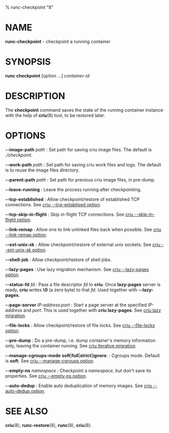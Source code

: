 % runc-checkpoint "8"

# NAME
**runc-checkpoint** - checkpoint a running container

# SYNOPSIS
**runc checkpoint** [_option_ ...] _container-id_

# DESCRIPTION
The **checkpoint** command saves the state of the running container instance
with the help of **criu**(8) tool, to be restored later.

# OPTIONS
**--image-path** _path_
: Set path for saving criu image files. The default is *./checkpoint*.

**--work-path** _path_
: Set path for saving criu work files and logs. The default is to reuse the
image files directory.

**--parent-path** _path_
: Set path for previous criu image files, in pre-dump.

**--leave-running**
: Leave the process running after checkpointing.

**--tcp-established**
: Allow checkpoint/restore of established TCP connections. See
[criu --tcp-establised option](https://criu.org/CLI/opt/--tcp-established).

**--tcp-skip-in-flight**
: Skip in-flight TCP connections. See
[criu --skip-in-flight option](https://criu.org/CLI/opt/--skip-in-flight).

**--link-remap**
: Allow one to link unlinked files back when possible. See
[criu --link-remap option](https://criu.org/CLI/opt/--link-remap).

**--ext-unix-sk**
: Allow checkpoint/restore of external unix sockets. See
[criu --ext-unix-sk option](https://criu.org/CLI/opt/--ext-unix-sk).

**--shell-job**
: Allow checkpoint/restore of shell jobs.

**--lazy-pages**
: Use lazy migration mechanism. See
[criu --lazy-pages option](https://criu.org/CLI/opt/--lazy-pages).

**--status-fd** _fd_
: Pass a file descriptor _fd_ to **criu**. Once **lazy-pages** server is ready,
**criu** writes **\0** (a zero byte) to that _fd_. Used together with
**--lazy-pages**.

**--page-server** _IP-address_:_port_
: Start a page server at the specified _IP-address_ and _port_. This is used
together with **criu lazy-pages**. See
[criu lazy migration](https://criu.org/Lazy_migration).

**--file-locks**
: Allow checkpoint/restore of file locks. See
[criu --file-locks option](https://criu.org/CLI/opt/--file-locks).

**--pre-dump**
: Do a pre-dump, i.e. dump container's memory information only, leaving the
container running. See [criu iterative migration](https://criu.org/Iterative_migration).

**--manage-cgroups-mode** **soft**|**full**|**strict**|**ignore**.
: Cgroups mode. Default is **soft**. See
[criu --manage-cgroups option](https://criu.org/CLI/opt/--manage-cgroups).

**--empty-ns** _namespace_
: Checkpoint a _namespace_, but don't save its properties. See
[criu --empty-ns option](https://criu.org/CLI/opt/--empty-ns).

**--auto-dedup**
: Enable auto deduplication of memory images. See
[criu --auto-dedup option](https://criu.org/CLI/opt/--auto-dedup).

# SEE ALSO
**criu**(8),
**runc-restore**(8),
**runc**(8),
**criu**(8).

